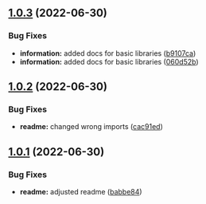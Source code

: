 ## [1.0.3](https://github.com/Se-Gl/greencss-darkmode/compare/v1.0.2...v1.0.3) (2022-06-30)


### Bug Fixes

* **information:** added docs for basic libraries ([b9107ca](https://github.com/Se-Gl/greencss-darkmode/commit/b9107ca421772d08b777114682e6074e47876b42))
* **information:** added docs for basic libraries ([060d52b](https://github.com/Se-Gl/greencss-darkmode/commit/060d52bde6e4d69d7ab819ec29ccd89ca46b0a83))

## [1.0.2](https://github.com/Se-Gl/greencss-darkmode/compare/v1.0.1...v1.0.2) (2022-06-30)

### Bug Fixes

- **readme:** changed wrong imports ([cac91ed](https://github.com/Se-Gl/greencss-darkmode/commit/cac91ede5c81100b0cbbd8678e86f988ead6fe86))

## [1.0.1](https://github.com/Se-Gl/greencss-darkmode/compare/v1.0.0...v1.0.1) (2022-06-30)

### Bug Fixes

- **readme:** adjusted readme ([babbe84](https://github.com/Se-Gl/greencss-darkmode/commit/babbe845c175735f6a81e9cf8a0d71265b3101d2))
